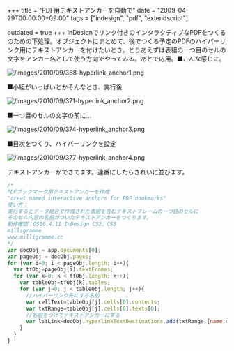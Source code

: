 +++
title = "PDF用テキストアンカーを自動で"
date = "2009-04-29T00:00:00+09:00"
tags = ["indesign", "pdf", "extendscript"]

outdated = true
+++
InDesignでリンク付きのインタラクティブなPDFをつくるのための下処理。オブジェクトにまとめて、後でつくる予定のPDFのハイパーリンク用にテキストアンカーを付けたいとき。とりあえずは表組の一つ目のセルの文字をアンカー名として使う方向でやってみる。あとで応用。■こんな感じに。

![/images/2010/09/368-hyperlink_anchor1.png](/images/2010/09/368-hyperlink_anchor1.png)

■小組がいっぱいとかそんなとき、実行後

![/images/2010/09/371-hyperlink_anchor2.png](/images/2010/09/371-hyperlink_anchor2.png)

■一つ目のセルの文字の前に...

![/images/2010/09/374-hyperlink_anchor3.png](/images/2010/09/374-hyperlink_anchor3.png)

■目次をつくり、ハイパーリンクを設定

![/images/2010/09/377-hyperlink_anchor4.png](/images/2010/09/377-hyperlink_anchor4.png)

テキストアンカーができてます。連番にしたらきれいに並びます。

```js
/*
PDFブックマーク用テキストアンカーを作成
"creat named interactive anchors for PDF bookmarks"
使い方：
実行するとデータ結合で作成された表組を含むテキストフレームの一つ目のセルに
そのセル内容の名前がついたテキストアンカーをつくります。
動作確認：OS10.4.11 InDesign CS2、CS3
milligramme
www.milligramme.cc
*/
var docObj = app.documents[0];
var pageObj = docObj.pages;
for (var i=0; i < pageObj.length; i++){
  var tfObj=pageObj[i].textFrames;
  for (var k=0; k < tfObj.length; k++){
    var tableObj=tfObj[k].tables;
    for (var j=0; j < tableObj.length; j++){
      //ハイパーリンク先にする名前
      var cellText=tableObj[j].cells[0].contents;
      var txtRange=tableObj[j].cells[0].texts[0];
      //名前をつけてテキストアンカーにする
      var lstLink=docObj.hyperlinkTextDestinations.add(txtRange,{name:cellText});
    }
  }
}
```